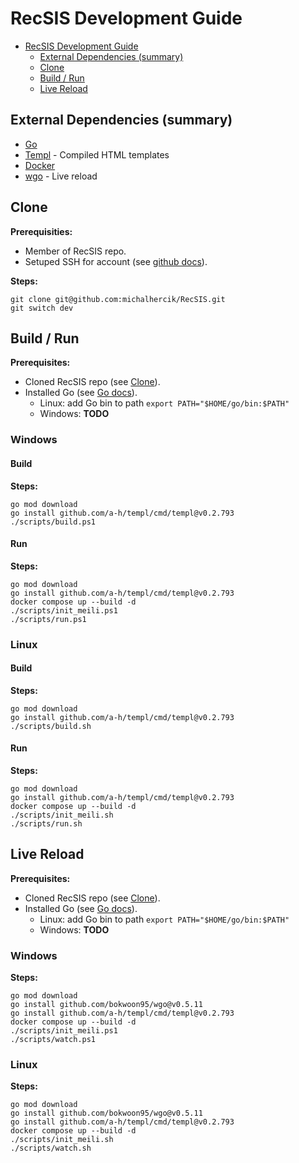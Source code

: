 # RecSIS Development Guide

- [RecSIS Development Guide](#recsis-development-guide)
  - [External Dependencies (summary)](#external-dependencies-summary)
  - [Clone](#clone)
  - [Build / Run](#build--run)
  - [Live Reload](#live-reload)


## External Dependencies (summary)
  - [Go](https://go.dev/)
  - [Templ](https://templ.guide/) - Compiled HTML templates
  - [Docker](https://www.docker.com/)
  - [wgo](github.com/bokwoon95/wgo) - Live reload

## Clone

**Prerequisities:**
 - Member of RecSIS repo.
 - Setuped SSH for account (see
[github docs](https://docs.github.com/en/authentication/connecting-to-github-with-ssh/adding-a-new-ssh-key-to-your-github-account)).

**Steps:**
```
git clone git@github.com:michalhercik/RecSIS.git
git switch dev
```

## Build / Run

**Prerequisites:**
 - Cloned RecSIS repo (see [Clone](#clone)).
 - Installed Go (see [Go docs](https://go.dev/doc/install)).
    - Linux: add Go bin to path `export PATH="$HOME/go/bin:$PATH"`
    - Windows: **TODO**

### Windows

#### Build

**Steps:**
```
go mod download
go install github.com/a-h/templ/cmd/templ@v0.2.793
./scripts/build.ps1
```
#### Run

**Steps:**
```
go mod download
go install github.com/a-h/templ/cmd/templ@v0.2.793
docker compose up --build -d
./scripts/init_meili.ps1
./scripts/run.ps1
```

### Linux

#### Build

**Steps:**
```
go mod download
go install github.com/a-h/templ/cmd/templ@v0.2.793
./scripts/build.sh
```

#### Run

**Steps:**
```
go mod download
go install github.com/a-h/templ/cmd/templ@v0.2.793
docker compose up --build -d
./scripts/init_meili.sh
./scripts/run.sh
```

## Live Reload

**Prerequisites:**
 - Cloned RecSIS repo (see [Clone](#clone)).
 - Installed Go (see [Go docs](https://go.dev/doc/install)).
    - Linux: add Go bin to path `export PATH="$HOME/go/bin:$PATH"`
    - Windows: **TODO**

### Windows

**Steps:**
```
go mod download
go install github.com/bokwoon95/wgo@v0.5.11
go install github.com/a-h/templ/cmd/templ@v0.2.793
docker compose up --build -d
./scripts/init_meili.ps1
./scripts/watch.ps1
```

### Linux

**Steps:**
```
go mod download
go install github.com/bokwoon95/wgo@v0.5.11
go install github.com/a-h/templ/cmd/templ@v0.2.793
docker compose up --build -d
./scripts/init_meili.sh
./scripts/watch.sh
```